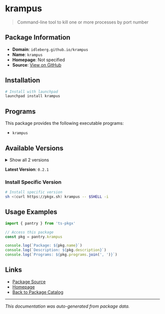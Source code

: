 # krampus

> Command-line tool to kill one or more processes by port number

## Package Information

- **Domain**: `idleberg.github.io/krampus`
- **Name**: `krampus`
- **Homepage**: Not specified
- **Source**: [View on GitHub](https://github.com/pkgxdev/pantry/tree/main/projects/idleberg.github.io/krampus/package.yml)

## Installation

```bash
# Install with launchpad
launchpad install krampus
```

## Programs

This package provides the following executable programs:

- `krampus`

## Available Versions

<details>
<summary>Show all 2 versions</summary>

- `0.2.1`, `0.2.0`

</details>

**Latest Version**: `0.2.1`

### Install Specific Version

```bash
# Install specific version
sh <(curl https://pkgx.sh) krampus -- $SHELL -i
```

## Usage Examples

```typescript
import { pantry } from 'ts-pkgx'

// Access this package
const pkg = pantry.krampus

console.log(`Package: ${pkg.name}`)
console.log(`Description: ${pkg.description}`)
console.log(`Programs: ${pkg.programs.join(', ')}`)
```

## Links

- [Package Source](https://github.com/pkgxdev/pantry/tree/main/projects/idleberg.github.io/krampus/package.yml)
- [Homepage](#)
- [Back to Package Catalog](../package-catalog.md)

---

*This documentation was auto-generated from package data.*
